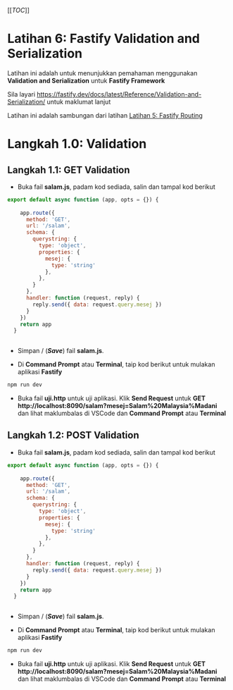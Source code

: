 [[_TOC_]]

# Latihan 6: Fastify Validation and Serialization
Latihan ini adalah untuk menunjukkan pemahaman menggunakan **Validation and Serialization** untuk **Fastify Framework**

Sila layari https://fastify.dev/docs/latest/Reference/Validation-and-Serialization/ untuk maklumat lanjut 

Latihan ini adalah sambungan dari latihan [Latihan 5: Fastify Routing](https://code.cloud-connect.asia/jdn/latihan-aplikasi-moden/-/blob/master/Latihan%205%20-%20Fastify%20Routing.md)

# Langkah 1.0: Validation
## Langkah 1.1: GET Validation

* Buka fail **salam.js**, padam kod sediada, salin dan tampal kod berikut

```javascript
export default async function (app, opts = {}) {
 
    app.route({
      method: 'GET',
      url: '/salam',
      schema: {
        querystring: {
          type: 'object',
          properties: {
            mesej: {
              type: 'string'
            },
          },
        }
      },
      handler: function (request, reply) {
        reply.send({ data: request.query.mesej })
      }
    })
    return app
  }
  
```

* Simpan / (_**Save**_) fail **salam.js**.

* Di **Command Prompt** atau **Terminal**, taip kod berikut untuk mulakan aplikasi **Fastify**

```bash
npm run dev
```

* Buka fail **uji.http** untuk uji aplikasi. Klik **Send Request** untuk **GET http://localhost:8090/salam?mesej=Salam%20Malaysia%Madani** dan lihat maklumbalas di VSCode dan **Command Prompt** atau **Terminal**


## Langkah 1.2: POST Validation

* Buka fail **salam.js**, padam kod sediada, salin dan tampal kod berikut

```javascript
export default async function (app, opts = {}) {
 
    app.route({
      method: 'GET',
      url: '/salam',
      schema: {
        querystring: {
          type: 'object',
          properties: {
            mesej: {
              type: 'string'
            },
          },
        }
      },
      handler: function (request, reply) {
        reply.send({ data: request.query.mesej })
      }
    })
    return app
  }
  
```

* Simpan / (_**Save**_) fail **salam.js**.

* Di **Command Prompt** atau **Terminal**, taip kod berikut untuk mulakan aplikasi **Fastify**

```bash
npm run dev
```

* Buka fail **uji.http** untuk uji aplikasi. Klik **Send Request** untuk **GET http://localhost:8090/salam?mesej=Salam%20Malaysia%Madani** dan lihat maklumbalas di VSCode dan **Command Prompt** atau **Terminal**
